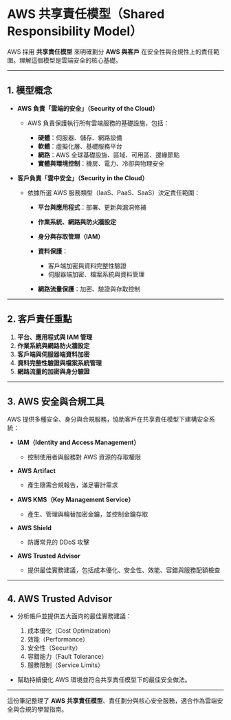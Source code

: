 # AWS 共享責任模型（Shared Responsibility Model）

AWS 採用 **共享責任模型** 來明確劃分 **AWS 與客戶** 在安全性與合規性上的責任範圍。理解這個模型是雲端安全的核心基礎。

---

## 1. 模型概念

* **AWS 負責「雲端的安全」（Security of the Cloud）**

  * AWS 負責保護執行所有雲端服務的基礎設施，包括：

    * **硬體**：伺服器、儲存、網路設備
    * **軟體**：虛擬化層、基礎服務平台
    * **網路**：AWS 全球基礎設施、區域、可用區、邊緣節點
    * **實體與環境控制**：機房、電力、冷卻與物理安全

* **客戶負責「雲中安全」（Security in the Cloud）**

  * 依據所選 AWS 服務類型（IaaS、PaaS、SaaS）決定責任範圍：

    * **平台與應用程式**：部署、更新與漏洞修補
    * **作業系統、網路與防火牆設定**
    * **身分與存取管理（IAM）**
    * **資料保護**：

      * 客戶端加密與資料完整性驗證
      * 伺服器端加密、檔案系統與資料管理
    * **網路流量保護**：加密、驗證與存取控制

---

## 2. 客戶責任重點

1. **平台、應用程式與 IAM 管理**
2. **作業系統與網路防火牆設定**
3. **客戶端與伺服器端資料加密**
4. **資料完整性驗證與檔案系統管理**
5. **網路流量的加密與身分驗證**

---

## 3. AWS 安全與合規工具

AWS 提供多種安全、身分與合規服務，協助客戶在共享責任模型下建構安全系統：

* **IAM（Identity and Access Management）**

  * 控制使用者與服務對 AWS 資源的存取權限
* **AWS Artifact**

  * 產生隨需合規報告，滿足審計需求
* **AWS KMS（Key Management Service）**

  * 產生、管理與輪替加密金鑰，並控制金鑰存取
* **AWS Shield**

  * 防護常見的 DDoS 攻擊
* **AWS Trusted Advisor**

  * 提供最佳實務建議，包括成本優化、安全性、效能、容錯與服務配額檢查

---

## 4. AWS Trusted Advisor

* 分析帳戶並提供五大面向的最佳實務建議：

  1. 成本優化（Cost Optimization）
  2. 效能（Performance）
  3. 安全性（Security）
  4. 容錯能力（Fault Tolerance）
  5. 服務限制（Service Limits）
* 幫助持續優化 AWS 環境並符合共享責任模型下的最佳安全做法。

---

這份筆記整理了 **AWS 共享責任模型**、責任劃分與核心安全服務，適合作為雲端安全與合規的學習指南。
